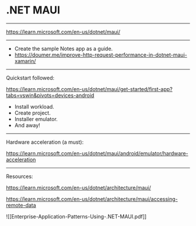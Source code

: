 # .NET MAUI
---

https://learn.microsoft.com/en-us/dotnet/maui/

---

- Create the sample Notes app as a guide.
- https://doumer.me/improve-http-request-performance-in-dotnet-maui-xamarin/

---

Quickstart followed:

https://learn.microsoft.com/en-us/dotnet/maui/get-started/first-app?tabs=vswin&pivots=devices-android

- Install workload.
- Create project.
- Installer emulator.
- And away!

---

Hardware acceleration (a must):

https://learn.microsoft.com/en-us/dotnet/maui/android/emulator/hardware-acceleration

---

Resources:

https://learn.microsoft.com/en-us/dotnet/architecture/maui/

https://learn.microsoft.com/en-us/dotnet/architecture/maui/accessing-remote-data

![[Enterprise-Application-Patterns-Using-.NET-MAUI.pdf]]